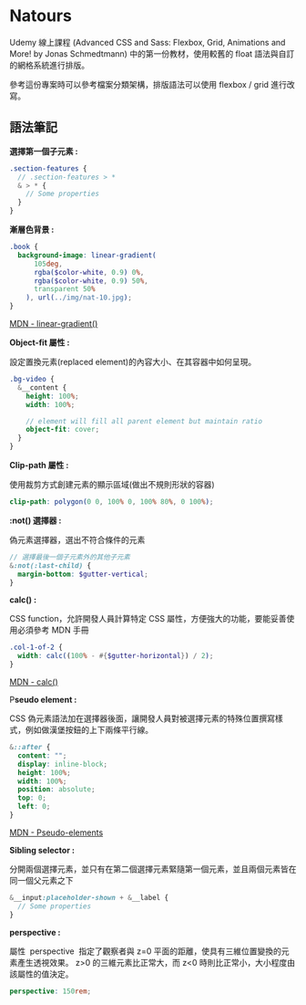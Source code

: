# Natours

Udemy 線上課程 (Advanced CSS and Sass: Flexbox, Grid, Animations and More! by Jonas Schmedtmann) 中的第一份教材，使用較舊的 float 語法與自訂的網格系統進行排版。

參考這份專案時可以參考檔案分類架構，排版語法可以使用 flexbox / grid 進行改寫。

## 語法筆記

**選擇第一個子元素 :**

```scss
.section-features {
  // .section-features > *
  & > * {
    // Some properties
  }
}
```

**漸層色背景 :**

```scss
.book {
  background-image: linear-gradient(
      105deg,
      rgba($color-white, 0.9) 0%,
      rgba($color-white, 0.9) 50%,
      transparent 50%
    ), url(../img/nat-10.jpg);
}
```

[MDN - linear-gradient()](<[https://developer.mozilla.org/en-US/docs/Web/CSS/gradient/linear-gradient](https://developer.mozilla.org/en-US/docs/Web/CSS/gradient/linear-gradient)>)

**Object-fit 屬性 :**

設定置換元素(replaced element)的內容大小、在其容器中如何呈現。

```scss
.bg-video {
  &__content {
    height: 100%;
    width: 100%;

    // element will fill all parent element but maintain ratio
    object-fit: cover;
  }
}
```

**Clip-path 屬性 :**

使用裁剪方式創建元素的顯示區域(做出不規則形狀的容器)

```scss
clip-path: polygon(0 0, 100% 0, 100% 80%, 0 100%);
```

**:not() 選擇器 :**

偽元素選擇器，選出不符合條件的元素

```scss
// 選擇最後一個子元素外的其他子元素
&:not(:last-child) {
  margin-bottom: $gutter-vertical;
}
```

**calc() :**

CSS function，允許開發人員計算特定 CSS 屬性，方便強大的功能，要能妥善使用必須參考 MDN 手冊

```scss
.col-1-of-2 {
  width: calc((100% - #{$gutter-horizontal}) / 2);
}
```

[MDN - calc()](<[https://developer.mozilla.org/en-US/docs/Web/CSS/calc](https://developer.mozilla.org/en-US/docs/Web/CSS/calc)>)

P**seudo element :**

CSS 偽元素語法加在選擇器後面，讓開發人員對被選擇元素的特殊位置撰寫樣式，例如做漢堡按鈕的上下兩條平行線。

```scss
&::after {
  content: "";
  display: inline-block;
  height: 100%;
  width: 100%;
  position: absolute;
  top: 0;
  left: 0;
}
```

[MDN - Pseudo-elements](<[https://developer.mozilla.org/en-US/docs/Web/CSS/Pseudo-elements](https://developer.mozilla.org/en-US/docs/Web/CSS/Pseudo-elements)>)

**Sibling selector :**

分開兩個選擇元素，並只有在第二個選擇元素緊隨第一個元素，並且兩個元素皆在同一個父元素之下

```scss
&__input:placeholder-shown + &__label {
  // Some properties
}
```

**perspective :**

屬性  perspective  指定了觀察者與 z=0 平面的距離，使具有三維位置變換的元素產生透視效果。 z>0 的三維元素比正常大，而 z<0 時則比正常小，大小程度由該屬性的值決定。

```scss
perspective: 150rem;
```
